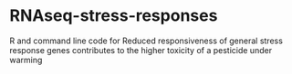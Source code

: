 # RNAseq-stress-responses
R and command line code for Reduced responsiveness of general stress response genes contributes to the higher toxicity of a pesticide under warming 
